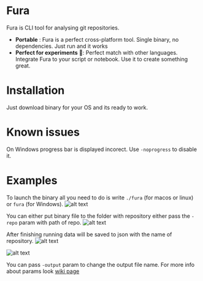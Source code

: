 # Fura
Fura is CLI tool for analysing git repositories.

 - **Portable** : Fura is a perfect cross-platform tool. Single binary, no dependencies.  Just run and it works
 - **Perfect for experiments** 🔬: Perfect match with other languages. Integrate Fura to your script or notebook. Use it to create something great.


# Installation
Just download binary for your OS and its ready to work. 

# Known issues 
On Windows progress bar is displayed incorect. Use `-noprogress` to disable it. 

# Examples
To launch the binary all you need to do is write `./fura` (for macos or linux) or `fura` (for Windows).
![alt text](https://github.com/cali4888/fura/blob/master/process_view.jpg)

 You can either put binary file to the folder with repository either pass the `-repo` param with path of repo. 
![alt text](https://github.com/cali4888/fura/blob/master/start_repo_remote.jpg)

After finishing running data will be saved to json with the name of repository. 
![alt text](https://github.com/cali4888/fura/blob/master/process_finished.jpg)

![alt text](https://github.com/cali4888/fura/blob/master/json_saved.jpg)

You can pass `-output` param to change the output file name. 
For more info about params look [wiki page](https://github.com/cali4888/fura/wiki/Params-list)
